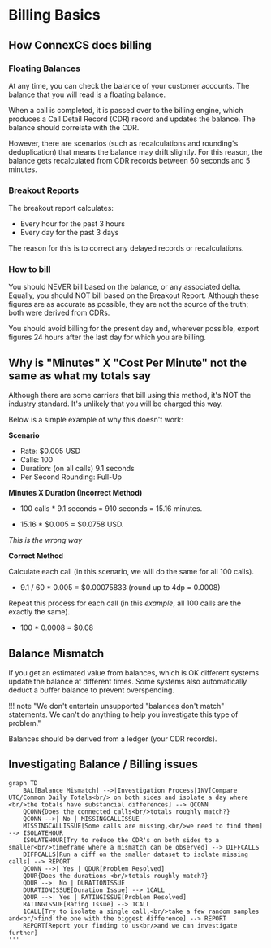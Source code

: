 # Billing Basics

## How ConnexCS does billing

### Floating Balances

At any time, you can check the balance of your customer accounts. The balance that you will read is a floating balance.

When a call is completed, it is passed over to the billing engine, which produces a Call Detail Record (CDR) record and updates the balance. The balance should correlate with the CDR.

However, there are scenarios (such as recalculations and rounding's deduplication) that means the balance may drift slightly. For this reason, the balance gets recalculated from CDR records between 60 seconds and 5 minutes.

### Breakout Reports

The breakout report calculates:

* Every hour for the past 3 hours
* Every day for the past 3 days

The reason for this is to correct any delayed records or recalculations.

### How to bill

You should NEVER bill based on the balance, or any associated delta. Equally, you should NOT bill based on the Breakout Report. Although these figures are as accurate as possible, they are not the source of the truth; both were derived from CDRs.

You should avoid billing for the present day and, wherever possible, export figures 24 hours after the last day for which you are billing.

## Why is "Minutes" X "Cost Per Minute" not the same as what my totals say

Although there are some carriers that bill using this method, it's NOT the industry standard. It's unlikely that you will be charged this way.

Below is a simple example of why this doesn't work:

**Scenario**

* Rate: $0.005 USD
* Calls: 100
* Duration: (on all calls) 9.1 seconds
* Per Second Rounding: Full-Up

**Minutes X Duration (Incorrect Method)**

* 100 calls * 9.1 seconds = 910 seconds = 15.16 minutes.
  
* 15.16 * $0.005 = $0.0758 USD.

*This is the wrong way*

**Correct Method**

Calculate each call (in this scenario, we will do the same for all 100 calls).

* 9.1 / 60 * 0.005 =  $0.00075833 (round up to 4dp = 0.0008)

Repeat this process for each call (in this *example*, all 100 calls are the exactly the same).

* 100 * 0.0008 = $0.08

## Balance Mismatch

If you get an estimated value from balances, which is OK different systems update the balance at different times. Some systems also automatically deduct a buffer balance to prevent overspending.

!!! note "We don't entertain unsupported "balances don't match" statements. We can't do anything to help you investigate this type of problem."

Balances should be derived from a ledger (your CDR records).

## Investigating Balance / Billing issues

```mermaid
graph TD
    BAL[Balance Mismatch] -->|Investigation Process|INV[Compare UTC/Common Daily Totals<br/> on both sides and isolate a day where <br/>the totals have substancial differences] --> QCONN
    QCONN{Does the connected calls<br/>totals roughly match?}
    QCONN -->| No | MISSINGCALLISSUE
    MISSINGCALLISSUE[Some calls are missing,<br/>we need to find them] --> ISOLATEHOUR
    ISOLATEHOUR[Try to reduce the CDR's on both sides to a smaller<br/>timeframe where a mismatch can be observed] --> DIFFCALLS
    DIFFCALLS[Run a diff on the smaller dataset to isolate missing calls] --> REPORT
    QCONN -->| Yes | QDUR[Problem Resolved]
    QDUR{Does the durations <br/>totals roughly match?}
    QDUR -->| No | DURATIONISSUE
    DURATIONISSUE[Duration Issue] --> 1CALL
    QDUR -->| Yes | RATINGISSUE[Problem Resolved]
    RATINGISSUE[Rating Issue] --> 1CALL
    1CALL[Try to isolate a single call,<br/>take a few random samples and<br/>find the one with the biggest difference] --> REPORT
    REPORT[Report your finding to us<br/>and we can investigate further]
'''
